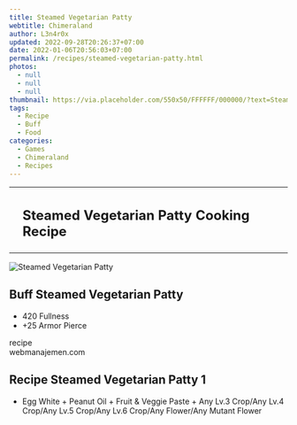 ```yaml
---
title: Steamed Vegetarian Patty
webtitle: Chimeraland
author: L3n4r0x
updated: 2022-09-28T20:26:37+07:00
date: 2022-01-06T20:56:03+07:00
permalink: /recipes/steamed-vegetarian-patty.html
photos:
  - null
  - null
  - null
thumbnail: https://via.placeholder.com/550x50/FFFFFF/000000/?text=Steamed Vegetarian Patty
tags:
  - Recipe
  - Buff
  - Food
categories:
  - Games
  - Chimeraland
  - Recipes
---
```


<section id="bootstrap-wrapper"><link rel="stylesheet" href="https://cdn.statically.io/gh/dimaslanjaka/Web-Manajemen/40ac3225/css/bootstrap-4.5-wrapper.css"/><div class="row mb-2"><div class="col-md-12 mb-2"><table class="table" id="post-info"><tbody><tr><td></td><td><h1 class="fs-5">Steamed Vegetarian Patty Cooking Recipe</h1></td></tr></tbody></table></div></div><div class="card mb-2"><div class="row g-0"><div class="col-sm-4 position-relative mb-2"><img src="https://via.placeholder.com/600" class="card-img fit-cover w-100 h-100" alt="Steamed Vegetarian Patty" data-fancybox="true"/></div><div class="col-sm-8 mb-2"><div class="card-body"><h2 class="card-title fs-5">Buff Steamed Vegetarian Patty</h2><div class="card-text"><ul><li>420 Fullness</li><li>+25 Armor Pierce</li></ul></div><span class="badge rounded-pill bg-dark">recipe</span></div><div class="card-footer text-end text-muted">webmanajemen.com</div></div></div></div><div class="row mb-2"><div class="col-12 col-lg-6 recipe-item mb-2"><div class="card"><div class="card-body"><h2 class="card-title fs-5">Recipe Steamed Vegetarian Patty 1</h2><div class="card-text"><ul><li>Egg White<span> + </span>Peanut Oil<span> + </span>Fruit &amp; Veggie Paste<span> + </span>Any Lv.3 Crop/Any Lv.4 Crop/Any Lv.5 Crop/Any Lv.6 Crop/Any Flower/Any Mutant Flower</li></ul></div></div></div></div></div></section>